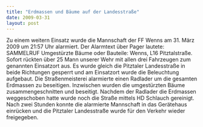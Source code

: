 ```yaml
---
title: "Erdmassen und Bäume auf der Landesstraße"
date: 2009-03-31
layout: post
---
```


Zu einem weitern Einsatz wurde die Mannschaft der FF Wenns am 31. März 2009 um 21:57 Uhr alarmiert. Der Alarmtext über Pager lautete: SAMMELRUF Umgestürzte Bäume oder Bauteile: Wenns, L16 Pitztalstraße. Sofort rückten über 25 Mann unserer Wehr mit allen drei Fahrzeugen zum genannten Einsatzort aus. Es wurde gleich die Pitztaler Landesstraße in beide Richtungen gesperrt und am Einsatzort wurde die Beleuchtung aufgebaut. Die Straßenmeisterei alarmierte einen Radlader um die gesamten Erdmassen zu beseitigen. Inzwischen wurden die umgestürzten Bäume zusammengeschnitten und beseitigt. Nachdem der Radlader die Erdmassen weggeschoben hatte wurde noch die Straße mittels HD Schlauch gereinigt. Nach zwei Stunden konnte die alarmierte Mannschaft in das Gerätehaus einrücken und die Pitztaler Landesstraße wurde für den Verkehr wieder freigegeben.